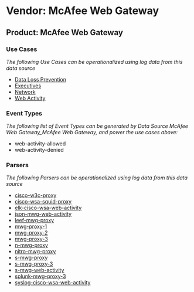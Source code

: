 Vendor: McAfee Web Gateway
==========================
Product: McAfee Web Gateway
---------------------------

### Use Cases

_The following Use Cases can be operationalized using log data from this data source_

* [Data Loss Prevention](../UseCases/usecase_data_loss_prevention.md)
* [Executives](../UseCases/usecase_executives.md)
* [Network](../UseCases/usecase_network.md)
* [Web Activity](../UseCases/usecase_web_activity.md)


### Event Types

_The following list of Event Types can be generated by Data Source McAfee Web Gateway_McAfee Web Gateway, and power the use cases above:_

- web-activity-allowed
- web-activity-denied


### Parsers

_The following Parsers can be operationalized using log data from this data source_

* [cisco-w3c-proxy](../Parsers/parserContent_cisco-w3c-proxy.md)
* [cisco-wsa-squid-proxy](../Parsers/parserContent_cisco-wsa-squid-proxy.md)
* [elk-cisco-wsa-web-activity](../Parsers/parserContent_elk-cisco-wsa-web-activity.md)
* [json-mwg-web-activity](../Parsers/parserContent_json-mwg-web-activity.md)
* [leef-mwg-proxy](../Parsers/parserContent_leef-mwg-proxy.md)
* [mwg-proxy-1](../Parsers/parserContent_mwg-proxy-1.md)
* [mwg-proxy-2](../Parsers/parserContent_mwg-proxy-2.md)
* [mwg-proxy-3](../Parsers/parserContent_mwg-proxy-3.md)
* [n-mwg-proxy](../Parsers/parserContent_n-mwg-proxy.md)
* [nitro-mwg-proxy](../Parsers/parserContent_nitro-mwg-proxy.md)
* [s-mwg-proxy](../Parsers/parserContent_s-mwg-proxy.md)
* [s-mwg-proxy-3](../Parsers/parserContent_s-mwg-proxy-3.md)
* [s-mwg-web-activity](../Parsers/parserContent_s-mwg-web-activity.md)
* [splunk-mwg-proxy-3](../Parsers/parserContent_splunk-mwg-proxy-3.md)
* [syslog-cisco-wsa-web-activity](../Parsers/parserContent_syslog-cisco-wsa-web-activity.md)
